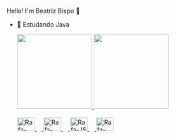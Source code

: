 Hello! I'm Beatriz Bispo 👋
- 🌱 Estudando Java

  <div>
    <a href="https://github.com/bibispo">
    <img height="170cm" src="https://github-readme-stats.vercel.app/api?username=bibispo&show_icons=true&theme=dracula&include_all_commits=true&count_private=true"/>
    <img height="170cm" src="https://github-readme-stats.vercel.app/api/top-langs/?username=bibispo&layout=compact&langs_count=16&theme=dracula"/>
  </div>

  <div style="display: inline_block"><br>
   <img alingn="center" alt="Rafa-HTML" height="30" width="40" src="https://skillicons.dev/icons?i=html" height="40" alt="html5 logo"  />
   <img width="12" />
   <img aling="center" alt="Rafa-CSS" height="30" width="40" src="https://skillicons.dev/icons?i=css" height="40" alt="css3 logo"  />
   <img width="12" />
   <img aling="center" alt="Rafa-JS" height="30" width="40" src="https://skillicons.dev/icons?i=js" height="40" alt="javascript logo"  />
   <img width="12" />
   <img aling="center" alt="Rafa-Java" height="30" width="40" src="https://skillicons.dev/icons?i=java" height="40" alt="java logo"  />
</div>

###
